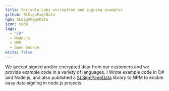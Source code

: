 ```yaml
---
title: Sociable Labs encryption and signing examples
github: SLSignPageData
npm: SLSignPageData
icon: code
tags: 
  - "C#"
  - Node.js
  - NPM
  - Open Source
write: false
---
```


We accept signed and/or encrypted data from our customers and we provide example code in a variety of languages. 
I Wrote example code in C# and Node.js, and also published a <a href="https://github.com/nfriedly/SLSignPageData">SLSignPageData</a> library to NPM to enable easy data signing in node.js projects.